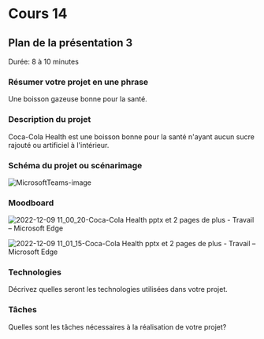 # Cours 14
## Plan de la présentation 3
Durée: 8 à 10 minutes

### Résumer votre projet en une phrase
Une boisson gazeuse bonne pour la santé.  

### Description du projet 
Coca-Cola Health est une boisson bonne pour la santé n'ayant aucun sucre rajouté ou artificiel à l'intérieur. 

### Schéma du projet ou scénarimage

![MicrosoftTeams-image](https://user-images.githubusercontent.com/112189143/206742247-5bc0645d-4c67-4f67-b81a-8a0f8c7457d4.png)

### Moodboard
 ![2022-12-09 11_00_20-Coca-Cola Health pptx et 2 pages de plus - Travail – Microsoft​ Edge](https://user-images.githubusercontent.com/112189143/206742523-6d6cfc9c-932a-4bd7-b70d-509f2679ecd8.png)

![2022-12-09 11_01_15-Coca-Cola Health pptx et 2 pages de plus - Travail – Microsoft​ Edge](https://user-images.githubusercontent.com/112189143/206742748-79988c6e-a116-46e4-bd76-566981cc9296.png)


### Technologies
Décrivez quelles seront les technologies utilisées dans votre projet. 

### Tâches
Quelles sont les tâches nécessaires à la réalisation de votre projet? 
